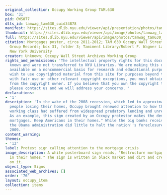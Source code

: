 ```yaml
---
original_collection: Occupy Working Group TAM.630
box: '31'
pid: OWS077
dlts_id: tamwag_tam630_cuid34878
manifest: https://sites.dlib.nyu.edu/viewer/api/presentation/photos/tamwag_tam630_cuid34878/manifest.json
thumbnail: https://sites.dlib.nyu.edu/viewer/api/image/photos/tamwag_tam630_cuid34878/1/full/256,/0/default.jpg
full: https://sites.dlib.nyu.edu/viewer/api/image/photos/tamwag_tam630_cuid34878/1/full/256,/0/default.jpg
citation: Mortgages poster, circa 2011-2012; TAM.630 Occupy Wall Street Archives Working
  Group Records; box 31, folder 3; Tamiment Library/Robert F. Wagner Labor Archives,
  New York University
creator: Unknown; Occupy Wall Street Archives Working Group
rights_and_permisisons: 'The intellectual property rights for this document are not
  known and were not transferred to NYU Libraries. We are making this document publicly
  available on a noncommercial basis for research and educational purposes. If you
  wish to use copyrighted material from this site for purposes beyond those in accordance
  with fair use or other relevant copyright exceptions, you must obtain permission
  from the copyright owner. If you believe that you own the copyright to this document,
  please contact us and we will address your concerns. '
declarations:
- '1'
description: 'In the wake of the 2008 recession, which led to approximately 10 million
  people losing their homes, Occupy brought renewed attention to how the American
  working class had suffered from widespread predatory lending and unregulated markets.
  As an example, this sign created by an Occupy protestor makes the demand: "Restructure
  mortgages. Keep Americans in their homes." While the big banks received large bailouts,
  the Obama administration did little to halt the nation''s foreclosure crisis in
  2009. '
content_warning:
themes:
- '12'
label: Protest sign calling attention to the mortgage crisis
image_description: A white posterboard sign reads, "Restructure mortgages. Keep Americans
  in their homes." The sign is written in black market and dirt and creases are visible
  on it.
object_type: Signs
associated_web_archives: []
order: '76'
layout: occupy_item
collection: items
---
```


